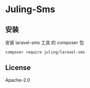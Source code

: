 # Juling-Sms

## 安装

安装 laravel-sms 工具 的 composer 包

```
composer require juling/laravel-sms
```

## License

Apache-2.0
